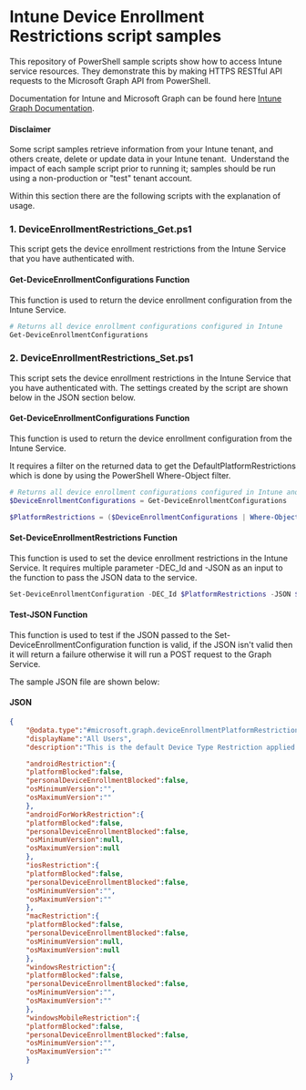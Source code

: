 # Intune Device Enrollment Restrictions script samples

This repository of PowerShell sample scripts show how to access Intune service resources.  They demonstrate this by making HTTPS RESTful API requests to the Microsoft Graph API from PowerShell.

Documentation for Intune and Microsoft Graph can be found here [Intune Graph Documentation](https://learn.microsoft.com/graph/api/resources/intune-graph-overview).

#### Disclaimer
Some script samples retrieve information from your Intune tenant, and others create, delete or update data in your Intune tenant.  Understand the impact of each sample script prior to running it; samples should be run using a non-production or "test" tenant account. 

Within this section there are the following scripts with the explanation of usage.

### 1. DeviceEnrollmentRestrictions_Get.ps1
This script gets the device enrollment restrictions from the Intune Service that you have authenticated with.

#### Get-DeviceEnrollmentConfigurations Function
This function is used to return the device enrollment configuration from the Intune Service.

```PowerShell
# Returns all device enrollment configurations configured in Intune
Get-DeviceEnrollmentConfigurations
```
### 2. DeviceEnrollmentRestrictions_Set.ps1
This script sets the device enrollment restrictions in the Intune Service that you have authenticated with. The settings created by the script are shown below in the JSON section below.

#### Get-DeviceEnrollmentConfigurations Function
This function is used to return the device enrollment configuration from the Intune Service.

It requires a filter on the returned data to get the DefaultPlatformRestrictions which is done by using the PowerShell Where-Object filter.

```PowerShell
# Returns all device enrollment configurations configured in Intune and then filters on Default Platform Restrictions
$DeviceEnrollmentConfigurations = Get-DeviceEnrollmentConfigurations

$PlatformRestrictions = ($DeviceEnrollmentConfigurations | Where-Object { ($_.id).contains("DefaultPlatformRestrictions") }).id
```

#### Set-DeviceEnrollmentRestrictions Function
This function is used to set the device enrollment restrictions in the Intune Service. It requires multiple parameter -DEC_Id and -JSON as an input to the function to pass the JSON data to the service.

```PowerShell
Set-DeviceEnrollmentConfiguration -DEC_Id $PlatformRestrictions -JSON $JSON
```

#### Test-JSON Function
This function is used to test if the JSON passed to the Set-DeviceEnrollmentConfiguration function is valid, if the JSON isn't valid then it will return a failure otherwise it will run a POST request to the Graph Service.

The sample JSON file are shown below:

#### JSON

```JSON
{
    "@odata.type":"#microsoft.graph.deviceEnrollmentPlatformRestrictionsConfiguration",
    "displayName":"All Users",
    "description":"This is the default Device Type Restriction applied with the lowest priority to all users regardless of group membership.",

    "androidRestriction":{
    "platformBlocked":false,
    "personalDeviceEnrollmentBlocked":false,
    "osMinimumVersion":"",
    "osMaximumVersion":""
    },
    "androidForWorkRestriction":{
    "platformBlocked":false,
    "personalDeviceEnrollmentBlocked":false,
    "osMinimumVersion":null,
    "osMaximumVersion":null
    },
    "iosRestriction":{
    "platformBlocked":false,
    "personalDeviceEnrollmentBlocked":false,
    "osMinimumVersion":"",
    "osMaximumVersion":""
    },
    "macRestriction":{
    "platformBlocked":false,
    "personalDeviceEnrollmentBlocked":false,
    "osMinimumVersion":null,
    "osMaximumVersion":null
    },
    "windowsRestriction":{
    "platformBlocked":false,
    "personalDeviceEnrollmentBlocked":false,
    "osMinimumVersion":"",
    "osMaximumVersion":""
    },
    "windowsMobileRestriction":{
    "platformBlocked":false,
    "personalDeviceEnrollmentBlocked":false,
    "osMinimumVersion":"",
    "osMaximumVersion":""
    }

}
```
